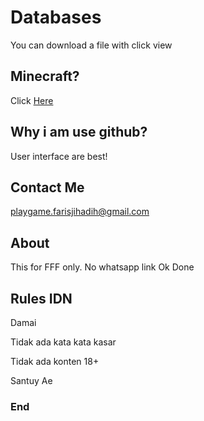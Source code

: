 # Databases
You can download a file with click view

## Minecraft?
Click [Here](https://www.github.com/FFF-Net/HHH)

## Why i am use github?
User interface are best!

## Contact Me 
playgame.farisjihadih@gmail.com

## About
This for FFF only.
No whatsapp link
Ok Done

## Rules IDN
Damai

Tidak ada kata kata kasar

Tidak ada konten 18+

Santuy Ae

### End
